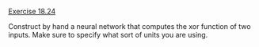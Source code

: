 [Exercise 18.24](ex_24/)

Construct by hand a neural network that computes the xor
function of two inputs. Make sure to specify what sort of units you are
using.
